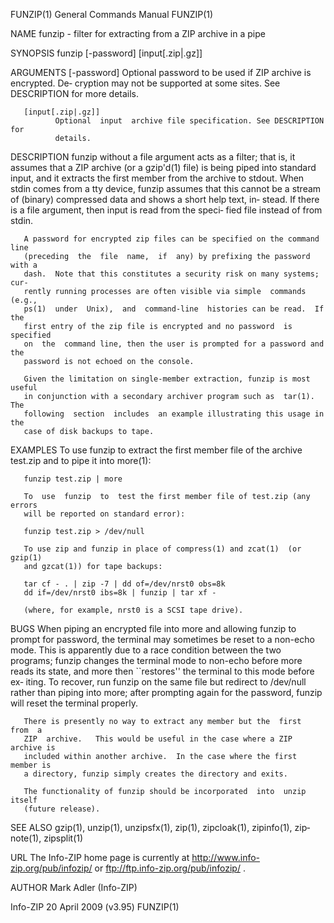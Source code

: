 FUNZIP(1)                   General Commands Manual                  FUNZIP(1)

NAME
       funzip - filter for extracting from a ZIP archive in a pipe

SYNOPSIS
       funzip [-password] [input[.zip|.gz]]

ARGUMENTS
       [-password]
              Optional  password  to be used if ZIP archive is encrypted.  De‐
              cryption may not be supported at some  sites.   See  DESCRIPTION
              for more details.

       [input[.zip|.gz]]
              Optional  input  archive file specification. See DESCRIPTION for
              details.

DESCRIPTION
       funzip without a file argument acts as a filter; that  is,  it  assumes
       that  a  ZIP archive (or a gzip'd(1) file) is being piped into standard
       input, and it extracts the first member from  the  archive  to  stdout.
       When  stdin comes from a tty device, funzip assumes that this cannot be
       a stream of (binary) compressed data and shows a short help  text,  in‐
       stead.  If there is a file argument, then input is read from the speci‐
       fied file instead of from stdin.

       A password for encrypted zip files can be specified on the command line
       (preceding  the  file  name,  if  any) by prefixing the password with a
       dash.  Note that this constitutes a security risk on many systems; cur‐
       rently running processes are often visible via simple  commands  (e.g.,
       ps(1)  under  Unix),  and  command-line  histories can be read.  If the
       first entry of the zip file is encrypted and no password  is  specified
       on  the  command line, then the user is prompted for a password and the
       password is not echoed on the console.

       Given the limitation on single-member extraction, funzip is most useful
       in conjunction with a secondary archiver program such as  tar(1).   The
       following  section  includes  an example illustrating this usage in the
       case of disk backups to tape.

EXAMPLES
       To use funzip to extract the first member file of the archive  test.zip
       and to pipe it into more(1):

       funzip test.zip | more

       To  use  funzip  to  test the first member file of test.zip (any errors
       will be reported on standard error):

       funzip test.zip > /dev/null

       To use zip and funzip in place of compress(1) and zcat(1)  (or  gzip(1)
       and gzcat(1)) for tape backups:

       tar cf - . | zip -7 | dd of=/dev/nrst0 obs=8k
       dd if=/dev/nrst0 ibs=8k | funzip | tar xf -

       (where, for example, nrst0 is a SCSI tape drive).

BUGS
       When  piping  an encrypted file into more and allowing funzip to prompt
       for password, the terminal may sometimes be reset to a  non-echo  mode.
       This  is  apparently  due to a race condition between the two programs;
       funzip changes the terminal mode to  non-echo  before  more  reads  its
       state,  and more then ``restores'' the terminal to this mode before ex‐
       iting.  To recover, run  funzip  on  the  same  file  but  redirect  to
       /dev/null  rather  than piping into more; after prompting again for the
       password, funzip will reset the terminal properly.

       There is presently no way to extract any member but the  first  from  a
       ZIP  archive.   This would be useful in the case where a ZIP archive is
       included within another archive.  In the case where the first member is
       a directory, funzip simply creates the directory and exits.

       The functionality of funzip should be incorporated  into  unzip  itself
       (future release).

SEE ALSO
       gzip(1),  unzip(1),  unzipsfx(1), zip(1), zipcloak(1), zipinfo(1), zip‐
       note(1), zipsplit(1)

URL
       The Info-ZIP home page is currently at
       http://www.info-zip.org/pub/infozip/
       or
       ftp://ftp.info-zip.org/pub/infozip/ .

AUTHOR
       Mark Adler (Info-ZIP)

Info-ZIP                     20 April 2009 (v3.95)                   FUNZIP(1)
